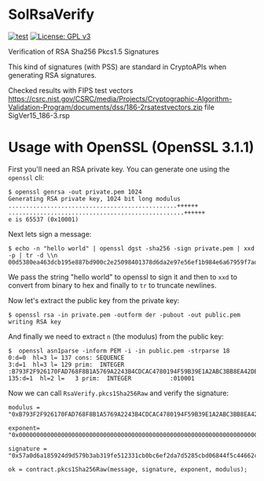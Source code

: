# SolRsaVerify

[![test](https://github.com/adria0/SolRsaVerify/actions/workflows/test.yml/badge.svg)](https://github.com/adria0/SolRsaVerify/actions/workflows/test.yml) [![License: GPL v3](https://img.shields.io/badge/License-GPLv3-blue.svg)](https://www.gnu.org/licenses/gpl-3.0)

Verification of RSA Sha256 Pkcs1.5 Signatures

This kind of signatures (with PSS) are standard in CryptoAPIs when generating RSA signatures.

Checked results with FIPS test vectors https://csrc.nist.gov/CSRC/media/Projects/Cryptographic-Algorithm-Validation-Program/documents/dss/186-2rsatestvectors.zip file SigVer15_186-3.rsp

# Usage with OpenSSL (OpenSSL 3.1.1)

First you'll need an RSA private key. You can generate one using the
`openssl` cli:


    $ openssl genrsa -out private.pem 1024
    Generating RSA private key, 1024 bit long modulus
    ................................................++++++
    ..................................................++++++
    e is 65537 (0x10001)


Next lets sign a message:


    $ echo -n "hello world" | openssl dgst -sha256 -sign private.pem | xxd -p | tr -d \\n
    00d5380ea463dcb195e887bd900c2e25098401378d6da2e97e56ef1b984e6a67959f7adc662727e0c1e3ea3580caecba6a69925eec3704413e2192b0ff40f4711d424e4e1ecc6128534a2527c04bb1576c4582a589559a8ff9ad2bfd5f09f856dfefd90cd0464dee63f7b10d0b5ef69c389bc4ef4a9d35254fcad5ad246cc6a3%


We pass the string "hello world" to openssl to sign it and then to `xxd` to
convert from binary to hex and finally to `tr` to truncate newlines.

Now let's extract the public key from the private key:


    $ openssl rsa -in private.pem -outform der -pubout -out public.pem
    writing RSA key


And finally we need to extract `n` (the modulus) from the public key:


    $  openssl asn1parse -inform PEM -i -in public.pem -strparse 18
    0:d=0  hl=3 l= 137 cons: SEQUENCE
    3:d=1  hl=3 l= 129 prim:  INTEGER           :B793F2F926170FAD768F8B1A5769A2243B4CDCAC4780194F59B39E1A2ABC3BB8EA42DB495D17BEC7F7072A11ED4FA510E75A7886A5DB6F71B7AFCA0090CA079889D18AF0669829ED29A8E21D0C09BD19CAAF2FE2CC8121BFC5687AC6698E3022F468A481426486CAD263BE1A119491E034A6E1AB78F19C066D4145A50F9ECFF7
    135:d=1  hl=2 l=   3 prim:  INTEGER           :010001


Now we can call `RsaVerify.pkcs1Sha256Raw` and verify the signature:

```
modulus = "0xB793F2F926170FAD768F8B1A5769A2243B4CDCAC4780194F59B39E1A2ABC3BB8EA42DB495D17BEC7F7072A11ED4FA510E75A7886A5DB6F71B7AFCA0090CA079889D18AF0669829ED29A8E21D0C09BD19CAAF2FE2CC8121BFC5687AC6698E3022F468A481426486CAD263BE1A119491E034A6E1AB78F19C066D4145A50F9ECFF7";

exponent= "0x0000000000000000000000000000000000000000000000000000000000000000000000000000000000000000000000000000000000000000000000000000000000000000000000000000000000000000000000000000000000000000000000000000000000000000000000000000000000000000000000000000000000010001";

signature = "0x57a0d6a185924d9d579b3ab319fe512331cb0bc6ef2da7d5285cbd06844f5c44662cae2e41ee5020893d6690e34b50a369a78250ae81ba6d708560535ef7cff0299f2ba070b096a9a76e84cf9c902b5e367b341ee166f5fc325dd08a3d971d96d528937f617a1eaf2250c56c4edca80c65970d54fe2492a19468bd32166b3c32";

ok = contract.pkcs1Sha256Raw(message, signature, exponent, modulus);
````
